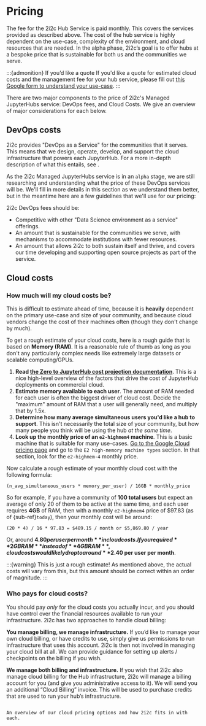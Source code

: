 # Pricing

The fee for the 2i2c Hub Service is paid monthly. This covers the services provided as described above.
The cost of the hub service is highly dependent on the use-case, complexity of the environment, and cloud resources that are needed.
In the alpha phase, 2i2c’s goal is to offer hubs at a bespoke price that is sustainable for both us and the communities we serve.

:::{admonition} If you’d like a quote
If you'd like a quote for estimated cloud costs and the management fee for your hub service, please fill out [this Google form to understand your use-case](https://docs.google.com/forms/d/e/1FAIpQLSepevnAiyN7ECZqTvTd5W7H6AePv7t5APnqTZ3r2D8gp1Nepw/viewform?usp=sf_link).
:::

There are two major components to the price of 2i2c's Managed JupyterHubs service: DevOps fees, and Cloud Costs.
We give an overview of major considerations for each below.

## DevOps costs

2i2c provides "DevOps as a Service" for the communities that it serves.
This means that we design, operate, develop, and support the cloud infrastructure that powers each JupyterHub.
For a more in-depth description of what this entails, see [](services/overview:what-we-provide).

As the 2i2c Managed JupyterHubs service is in an `alpha` stage, we are still researching and understanding what the price of these DevOps services will be.
We'll fill in more details in this section as we understand them better, but in the meantime here are a few guidelines that we'll use for our pricing:

2i2c DevOps fees should be:

- Competitive with other "Data Science environment as a service" offerings.
- An amount that is sustainable for the communities we serve, with mechanisms to accommodate institutions with fewer resources.
- An amount that allows 2i2c to both sustain itself and thrive, and covers our time developing and supporting open source projects as part of the service.

## Cloud costs

### How much will my cloud costs be?

This is difficult to estimate ahead of time, because it is **heavily** dependent on the primary use-case and size of your community, and because cloud vendors change the cost of their machines often (though they don't change by much).

To get a rough estimate of your cloud costs, here is a rough guide that is based on **Memory (RAM)**. It is a reasonable rule of thumb as long as you don't any particularly complex needs like extremely large datasets or scalable computing/GPUs.

1. **Read [the Zero to JupyterHub cost projection documentation](z2jh:cost)**. This is a nice high-level overview of the factors that drive the cost of JupyterHub deployments on commercial cloud.
2. **Estimate memory available to each user**. The amount of RAM needed for each user is often the biggest driver of cloud cost. Decide the "maximum" amount of RAM that a user will generally need, and multiply that by 1.5x.
3. **Determine how many average simultaneous users you'd like a hub to support**. This isn't necessarily the total size of your community, but how many people you think will be using the hub *at the same time*.
4. **Look up the monthly price of an `e2-highmem4` machine**. This is a basic machine that is suitable for many use-cases. [Go to the Google Cloud pricing page](https://cloud.google.com/compute/vm-instance-pricing) and go to the `E2 high-memory machine types` section. In that section, look for the `e2-highmem-4` monthly price.

Now calculate a rough estimate of your monthly cloud cost with the following formula:

```
(n_avg_simultaneous_users * memory_per_user) / 16GB * monthly_price
```

So for example, if you have a community of **100 total users** but expect an average of only 20 of them to be active at the same time, and each user requires **4GB** of RAM, then with a monthly `e2-highmem4` price of $97.83 (as of {sub-ref}`today`), then your monthly cost will be around:

```
(20 * 4) / 16 * 97.83 = $489.15 / month or $5,869.80 / year
```

Or, around **$4.80 per user per month** in cloud costs. If you required **2GB RAM** instead of **4GB RAM**, cloud costs would likely drop to around **$2.40 per user per month**.

:::{warning}
This is just a rough estimate! As mentioned above, the actual costs will vary from this, but this amount should be correct within an order of magnitude.
:::

### Who pays for cloud costs?

You should pay *only* for the cloud costs you actually incur, and you should have control over the financial resources available to run your infrastructure.
2i2c has two approaches to handle cloud billing:

**You manage billing, we manage infrastructure.** If you’d like to manage your own cloud billing, or have credits to use, simply give us permissions to run infrastructure that uses this account. 2i2c is then not involved in managing your cloud bill at all. We can provide guidance for setting up alerts / checkpoints on the billing if you wish.

**We manage both billing and infrastructure.** If you wish that 2i2c also manage cloud billing for the Hub infrastructure, 2i2c will manage a billing account for you (and give you administrative access to it). We will send you an additional “Cloud Billing” invoice. This will be used to purchase credits that are used to run your hub’s infrastructure.

```{figure} https://drive.google.com/uc?export=download&id=1PU2qBZH_nzIGI1-16vBMsdWE6gPqqz-P

An overview of our cloud pricing options and how 2i2c fits in with each.
```
